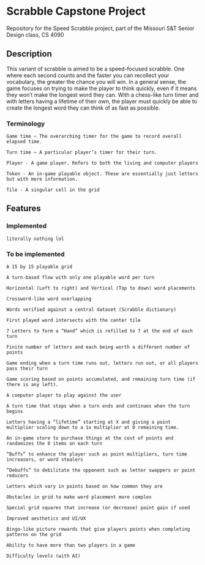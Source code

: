 # Scrabble Capstone Project

Repository for the Speed Scrabble project, part of the Missouri S&T Senior Design class, CS 4090

## Description

This variant of scrabble is aimed to be a speed-focused scrabble. One where each second counts and the faster you can recollect your vocabulary, the greater the chance you will win. In a general sense, the game focuses on trying to make the player to think quickly, even if it means they won’t make the longest word they can. With a chess-like turn timer and with letters having a lifetime of their own, the player must quickly be able to create the longest word they can think of as fast as possible. 

### Terminology

    Game time – The overarching timer for the game to record overall elapsed time. 

    Turn time – A particular player’s timer for their turn.
    
    Player - A game player. Refers to both the living and computer players
    
    Token - An in-game playable object. These are essentially just letters but with more information.
    
    Tile - A singular cell in the grid

## Features
### Implemented
    literally nothing lol
    
### To be implemented

    A 15 by 15 playable grid 

    A turn-based flow with only one playable word per turn 

    Horizontal (Left to right) and Vertical (Top to down) word placements 

    Crossword-like word overlapping 

    Words verified against a central dataset (Scrabble dictionary) 

    First played word intersects with the center tile 

    7 Letters to form a “Hand” which is refilled to 7 at the end of each turn 

    Finite number of letters and each being worth a different number of points 

    Game ending when a turn time runs out, letters run out, or all players pass their turn 

    Game scoring based on points accumulated, and remaining turn time (if there is any left). 

    A computer player to play against the user 

    A turn time that stops when a turn ends and continues when the turn begins 

    Letters having a “lifetime” starting at X and giving a point multiplier scaling down to a 1x multiplier at 0 remaining time. 

    An in-game store to purchase things at the cost of points and randomizes the 8 items on each turn 

    “Buffs” to enhance the player such as point multipliers, turn time increasers, or word stealers 

    “Debuffs” to debilitate the opponent such as letter swappers or point reducers 

    Letters which vary in points based on how common they are 

    Obstacles in grid to make word placement more complex 

    Special grid squares that increase (or decrease) point gain if used 

    Improved aesthetics and UI/UX 

    Bingo-like picture rewards that give players points when completing patterns on the grid 

    Ability to have more than two players in a game 

    Difficulty levels (with AI) 
